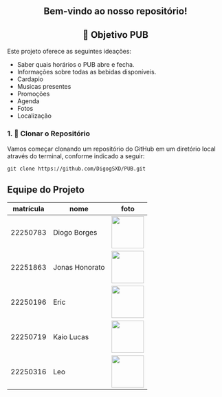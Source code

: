 <div align="center">
  <h2>Bem-vindo ao nosso repositório! </h2>
</div> 

<div align="center">
  <h2>🎯 Objetivo PUB</h2>
</div> 

Este projeto oferece as seguintes ideações:

  - Saber quais horários o PUB abre e fecha.
  - Informações sobre todas as bebidas disponíveis.
  - Cardapio
  - Musicas presentes
  - Promoções
  - Agenda
  - Fotos
  - Localização




### 1. 📍 Clonar o Repositório
Vamos começar clonando um repositório do GitHub em um diretório local através do terminal, conforme indicado a seguir:
```
git clone https://github.com/DigogSXD/PUB.git
```


## Equipe do Projeto

| matrícula | nome | foto |
| -------- | -------- | -------- |
| 22250783 | Diogo Borges |<img src="https://github.com/digogsxd.png" height="75" width="75"> |
| 22251863 | Jonas Honorato | <img src="https://github.com/JonasMelo21.png" height="75" width="75"> |
| 22250196 | Eric | <img src="https://github.com/Ericoreto.png" height="75" width="75"> |
| 22250719 | Kaio Lucas | <img src="https://github.com/kaiolucas01.png" height="75" width="75"> |
| 22250316 | Leo | <img src="https://github.com/Leocb3.png" height="75" width="75"> |
